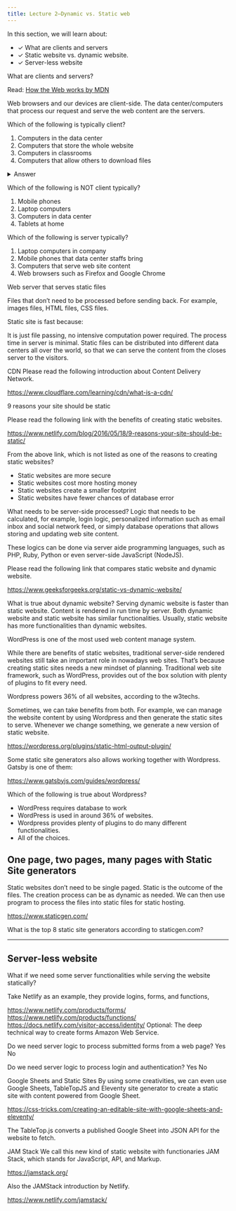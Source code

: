 ```yaml
---
title: Lecture 2—Dynamic vs. Static web
---
```


In this section, we will learn about:

- ✓ What are clients and servers
- ✓ Static website vs. dynamic website.
- ✓ Server-less website

What are clients and servers?

<div class="action callout">

  Read: <a href='https://developer.mozilla.org/en-US/docs/Learn/Getting_started_with_the_web/How_the_Web_works' target='_blank'>How the Web works by MDN</a>

</div>



Web browsers and our devices are client-side.
The data center/computers that process our request and serve the web content are the servers.

<div class="question callout">

Which of the following is typically client?

1. Computers in the data center
2. Computers that store the whole website
3. Computers in classrooms
4. Computers that allow others to download files

<details>
  <summary>Answer</summary>

  _Computers in classrooms_. They are for consumers to use.

  The followings are servers that usually consumers cannot reach.

  - Computers in the data center
  - Computers that store the whole website
  - Computers that allow others to download files

</details>
</div>

<div class="question callout">

Which of the following is NOT client typically?

1. Mobile phones
1. Laptop computers
1. Computers in data center
1. Tablets at home

</div>

<div class="question callout">

Which of the following is server typically?

1. Laptop computers in company
1. Mobile phones that data center staffs bring
1. Computers that serve web site content
1. Web browsers such as Firefox and Google Chrome

</div>


Web server that serves static files

Files that don’t need to be processed before sending back. For example, images files, HTML files, CSS files.

Static site is fast because:

It is just file passing, no intensive computation power required. The process time in server is minimal.
Static files can be distributed into different data centers all over the world, so that we can serve the content from the closes server to the visitors.

CDN
Please read the following introduction about Content Delivery Network.

https://www.cloudflare.com/learning/cdn/what-is-a-cdn/


9 reasons your site should be static

Please read the following link with the benefits of creating static websites.

https://www.netlify.com/blog/2016/05/18/9-reasons-your-site-should-be-static/


From the above link, which is not listed as one of the reasons to creating static websites?
- Static websites are more secure
- Static websites cost more hosting money
- Static websites create a smaller footprint
- Static websites have fewer chances of database error


What needs to be server-side processed?
Logic that needs to be calculated, for example, login logic, personalized information such as email inbox and social network feed, or simply database operations that allows storing and updating web site content.

These logics can be done via server aide programming languages, such as PHP, Ruby, Python or even server-side JavaScript (NodeJS).

Please read the following link that compares static website and dynamic website.

https://www.geeksforgeeks.org/static-vs-dynamic-website/


What is true about dynamic website?
 Serving dynamic website is faster than static website.
 Content is rendered in run time by server.
 Both dynamic website and static website has similar functionalities.
 Usually, static website has more functionalities than dynamic websites.


WordPress is one of the most used web content manage system.

While there are benefits of static websites, traditional server-side rendered websites still take an important role in nowadays web sites. That’s because creating static sites needs a new mindset of planning. Traditional web site framework, such as WordPress, provides out of the box solution with plenty of plugins to fit every need.

Wordpress powers 36% of all websites, according to the w3techs.

Sometimes, we can take benefits from both. For example, we can manage the website content by using Wordpress and then generate the static sites to serve. Whenever we change something, we generate a new version of static website.

https://wordpress.org/plugins/static-html-output-plugin/

Some static site generators also allows working together with Wordpress. Gatsby is one of them:

https://www.gatsbyjs.com/guides/wordpress/


<div class="question callout">
Which of the following is true about Wordpress?

- WordPress requires database to work
- WordPress is used in around 36% of websites.
- Wordpress provides plenty of plugins to do many different functionalities.
- All of the choices.
</div>


## One page, two pages, many pages with Static Site generators

Static websites don’t need to be single paged. Static is the outcome of the files. The creation process can be as dynamic as needed. We can then use program to process the files into static files for static hosting.

https://www.staticgen.com/


What is the top 8 static site generators according to staticgen.com?



---


## Server-less website


What if we need some server functionalities while serving the website statically?

Take Netlify as an example, they provide logins, forms, and functions,

https://www.netlify.com/products/forms/
https://www.netlify.com/products/functions/
https://docs.netlify.com/visitor-access/identity/
Optional: The deep technical way to create forms Amazon Web Service.


Do we need server logic to process submitted forms from a web page?
 Yes
 No


Do we need server logic to process login and authentication?
 Yes
 No


Google Sheets and Static Sites
By using some creativities, we can even use Google Sheets, TableTopJS and Eleventy site generator to create a static site with content powered from Google Sheet.

https://css-tricks.com/creating-an-editable-site-with-google-sheets-and-eleventy/

The TableTop.js converts a published Google Sheet into JSON API for the website to fetch.


JAM Stack
We call this new kind of static website with functionaries JAM Stack, which stands for JavaScript, API, and Markup.

https://jamstack.org/

Also the JAMStack introduction by Netlify.

https://www.netlify.com/jamstack/